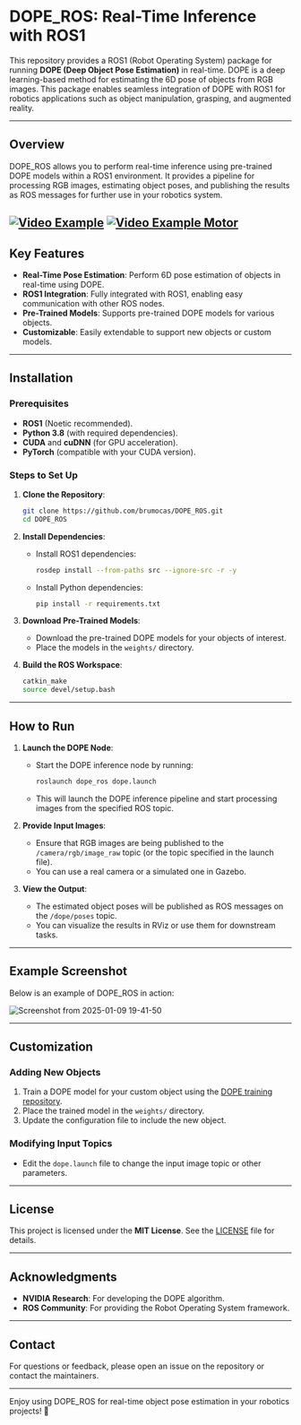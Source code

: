 # DOPE_ROS: Real-Time Inference with ROS1

This repository provides a ROS1 (Robot Operating System) package for running **DOPE (Deep Object Pose Estimation)** in real-time. DOPE is a deep learning-based method for estimating the 6D pose of objects from RGB images. This package enables seamless integration of DOPE with ROS1 for robotics applications such as object manipulation, grasping, and augmented reality.

---

## Overview

DOPE_ROS allows you to perform real-time inference using pre-trained DOPE models within a ROS1 environment. It provides a pipeline for processing RGB images, estimating object poses, and publishing the results as ROS messages for further use in your robotics system.

[![Video Example](https://img.youtube.com/vi/TDc4nPoifh0/0.jpg)](https://www.youtube.com/watch?v=TDc4nPoifh0)
[![Video Example Motor](https://img.youtube.com/vi/kIONlafkHns/0.jpg)](https://youtu.be/kIONlafkHns)
---

## Key Features

- **Real-Time Pose Estimation**: Perform 6D pose estimation of objects in real-time using DOPE.
- **ROS1 Integration**: Fully integrated with ROS1, enabling easy communication with other ROS nodes.
- **Pre-Trained Models**: Supports pre-trained DOPE models for various objects.
- **Customizable**: Easily extendable to support new objects or custom models.

---

## Installation

### Prerequisites
- **ROS1** (Noetic recommended).
- **Python 3.8** (with required dependencies).
- **CUDA** and **cuDNN** (for GPU acceleration).
- **PyTorch** (compatible with your CUDA version).

### Steps to Set Up

1. **Clone the Repository**:
   ```bash
   git clone https://github.com/brumocas/DOPE_ROS.git
   cd DOPE_ROS
   ```

2. **Install Dependencies**:
   - Install ROS1 dependencies:
     ```bash
     rosdep install --from-paths src --ignore-src -r -y
     ```
   - Install Python dependencies:
     ```bash
     pip install -r requirements.txt
     ```

3. **Download Pre-Trained Models**:
   - Download the pre-trained DOPE models for your objects of interest.
   - Place the models in the `weights/` directory.

4. **Build the ROS Workspace**:
   ```bash
   catkin_make
   source devel/setup.bash
   ```

---

## How to Run

1. **Launch the DOPE Node**:
   - Start the DOPE inference node by running:
     ```bash
     roslaunch dope_ros dope.launch
     ```
   - This will launch the DOPE inference pipeline and start processing images from the specified ROS topic.

2. **Provide Input Images**:
   - Ensure that RGB images are being published to the `/camera/rgb/image_raw` topic (or the topic specified in the launch file).
   - You can use a real camera or a simulated one in Gazebo.

3. **View the Output**:
   - The estimated object poses will be published as ROS messages on the `/dope/poses` topic.
   - You can visualize the results in RViz or use them for downstream tasks.

---

## Example Screenshot

Below is an example of DOPE_ROS in action:

![Screenshot from 2025-01-09 19-41-50](https://github.com/user-attachments/assets/d4486987-c08d-407f-8b30-1531c12dc9a2)

---

## Customization

### Adding New Objects
1. Train a DOPE model for your custom object using the [DOPE training repository](https://github.com/brumocas/DOPE).
2. Place the trained model in the `weights/` directory.
3. Update the configuration file to include the new object.

### Modifying Input Topics
- Edit the `dope.launch` file to change the input image topic or other parameters.

---

## License

This project is licensed under the **MIT License**. See the [LICENSE](LICENSE) file for details.

---

## Acknowledgments

- **NVIDIA Research**: For developing the DOPE algorithm.
- **ROS Community**: For providing the Robot Operating System framework.

---

## Contact

For questions or feedback, please open an issue on the repository or contact the maintainers.

---

Enjoy using DOPE_ROS for real-time object pose estimation in your robotics projects! 🚀
